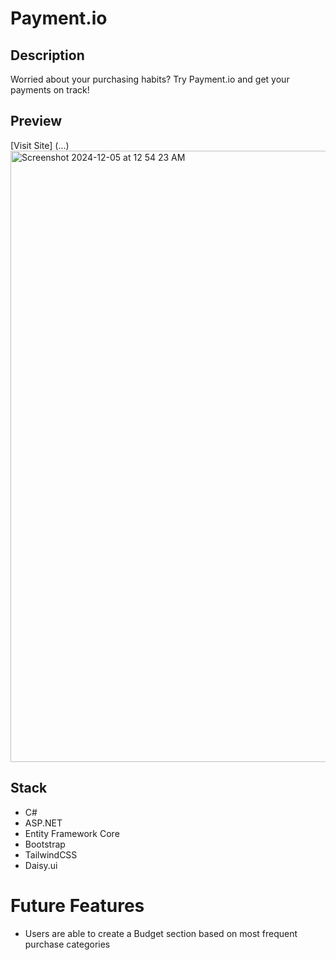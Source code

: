 # Payment.io

## Description
Worried about your purchasing habits? Try Payment.io and get your payments on track!

## Preview 
[Visit Site] (...)
<img width="978" alt="Screenshot 2024-12-05 at 12 54 23 AM" src="https://github.com/user-attachments/assets/03ead08b-459c-41ea-95f2-80c81f1b1bc9">

## Stack
- C#
- ASP.NET
- Entity Framework Core
- Bootstrap
- TailwindCSS
- Daisy.ui

# Future Features
- Users are able to create a Budget section based on most frequent purchase categories




